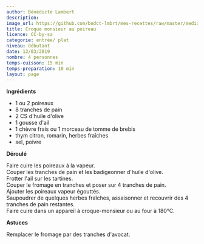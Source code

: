 ```yaml
---
author: Bénédicte Lambert
description: 
image_url: https://github.com/bndct-lmbrt/mes-recettes/raw/master/medias/croque-poireaux.jpg
title: Croque monsieur au poireau
licence: CC-by-sa
categorie: entrée/ plat
niveau: débutant
date: 12/03/2019
nombre: 4 personnes
temps-cuisson: 15 min
temps-preparation: 10 min
layout: page
---
```



**Ingrédients**  
 
* 1 ou 2 poireaux
* 8 tranches de pain
* 2 CS d'huile d'olive
* 1 gousse d'ail
* 1 chèvre frais ou 1 morceau de tomme de brebis
* thym citron, romarin, herbes fraîches
* sel, poivre



**Déroulé**

Faire cuire les poireaux à la vapeur.  
Couper les tranches de pain et les badigeonner d'huile d'olive.   
Frotter l'ail sur les tartines.  
Couper le fromage en tranches et poser sur 4 tranches de pain.  
Ajouter les poireaux vapeur égouttés.  
Saupoudrer de quelques herbes fraîches, assaisonner et recouvrir des 4 tranches de pain restantes.  
Faire cuire dans un appareil à croque-monsieur ou au four à 180°C.  

 
**Astuces** 

Remplacer le fromage par des tranches d'avocat.  